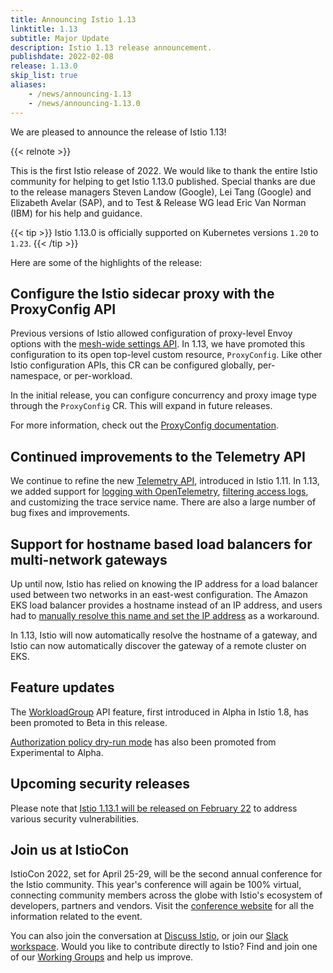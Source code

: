 ```yaml
---
title: Announcing Istio 1.13
linktitle: 1.13
subtitle: Major Update
description: Istio 1.13 release announcement.
publishdate: 2022-02-08
release: 1.13.0
skip_list: true
aliases:
    - /news/announcing-1.13
    - /news/announcing-1.13.0
---
```


We are pleased to announce the release of Istio 1.13!

{{< relnote >}}

This is the first Istio release of 2022. We would like to thank the entire Istio community for helping to get Istio 1.13.0 published.  Special thanks are due to the release managers Steven Landow (Google), Lei Tang (Google) and Elizabeth Avelar (SAP), and to Test & Release WG lead Eric Van Norman (IBM) for his help and guidance.

{{< tip >}}
Istio 1.13.0 is officially supported on Kubernetes versions `1.20` to `1.23`.
{{< /tip >}}


Here are some of the highlights of the release:

## Configure the Istio sidecar proxy with the ProxyConfig API

Previous versions of Istio allowed configuration of proxy-level Envoy options with the [mesh-wide settings API](https://istio.io/latest/docs/reference/config/istio.mesh.v1alpha1/#ProxyConfig).
In 1.13, we have promoted this configuration to its open top-level custom resource, `ProxyConfig`. Like other Istio
configuration APIs, this CR can be configured globally, per-namespace, or per-workload.

In the initial release, you can configure concurrency and proxy image type through the `ProxyConfig` CR.  This will
expand in future releases.

For more information, check out the [ProxyConfig documentation](https://istio.io/latest/docs/reference/config/networking/proxy-config/).

## Continued improvements to the Telemetry API

We continue to refine the new [Telemetry API](https://istio.io/latest/docs/tasks/observability/telemetry/), introduced
in Istio 1.11. In 1.13, we added support for [logging with OpenTelemetry](https://opentelemetry.io/docs/reference/specification/logs/overview/), [filtering access logs](https://istio.io/latest/docs/reference/config/telemetry/#AccessLogging-Filter),
and customizing the trace service name. There are also a large number of bug fixes and improvements.

## Support for hostname based load balancers for multi-network gateways

Up until now, Istio has relied on knowing the IP address for a load balancer used between two networks in an east-west
configuration. The Amazon EKS load balancer provides a hostname instead of an IP address, and users had to
[manually resolve this name and set the IP address](https://szabo.jp/2021/09/22/multicluster-istio-on-eks/) as a workaround.

In 1.13, Istio will now automatically resolve the hostname of a gateway, and Istio can now automatically discover the
gateway of a remote cluster on EKS.

## Feature updates

The [WorkloadGroup](https://istio.io/latest/docs/reference/config/networking/workload-group/) API feature, first
introduced in Alpha in Istio 1.8, has been promoted to Beta in this release.

[Authorization policy dry-run mode](https://istio.io/latest/docs/tasks/security/authorization/authz-dry-run/) has also
been promoted from Experimental to Alpha.

## Upcoming security releases

Please note that [Istio 1.13.1 will be released on February 22](https://discuss.istio.io/t/upcoming-istio-v1-11-7-v1-12-4-and-v1-13-1-security-releases/12264)
to address various security vulnerabilities.

## Join us at IstioCon

IstioCon 2022, set for April 25-29, will be the second annual conference for the Istio community. This year's conference
will again be 100% virtual, connecting community members across the globe with Istio's ecosystem of developers, partners
and vendors. Visit the [conference website](https://events.istio.io/) for all the information related to the event.

You can also join the conversation at [Discuss Istio](https://discuss.istio.io/), or join our [Slack workspace](https://slack.istio.io/).
Would you like to contribute directly to Istio? Find and join one of our [Working Groups](https://github.com/istio/community/blob/master/WORKING-GROUPS.md) and help us improve.
